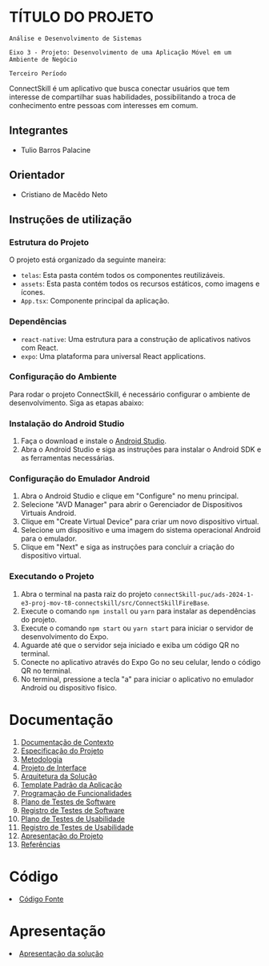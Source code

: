 # TÍTULO DO PROJETO

`Análise e Desenvolvimento de Sistemas`

`Eixo 3 - Projeto: Desenvolvimento de uma Aplicação Móvel em um Ambiente de Negócio`

`Terceiro Período`

ConnectSkill é um aplicativo que busca conectar usuários que tem interesse de compartilhar suas habilidades, possibilitando a troca de conhecimento entre pessoas com interesses em comum.

## Integrantes

* Tulio Barros Palacine

## Orientador

* Cristiano de Macêdo Neto

## Instruções de utilização

### Estrutura do Projeto

O projeto está organizado da seguinte maneira:

- `telas`: Esta pasta contém todos os componentes reutilizáveis.
- `assets`: Esta pasta contém todos os recursos estáticos, como imagens e ícones.
- `App.tsx`: Componente principal da aplicação.

### Dependências

- `react-native`: Uma estrutura para a construção de aplicativos nativos com React.
- `expo`: Uma plataforma para universal React applications.

### Configuração do Ambiente

Para rodar o projeto ConnectSkill, é necessário configurar o ambiente de desenvolvimento. Siga as etapas abaixo:

### Instalação do Android Studio

1. Faça o download e instale o [Android Studio](https://developer.android.com/studio).
2. Abra o Android Studio e siga as instruções para instalar o Android SDK e as ferramentas necessárias.

### Configuração do Emulador Android

1. Abra o Android Studio e clique em "Configure" no menu principal.
2. Selecione "AVD Manager" para abrir o Gerenciador de Dispositivos Virtuais Android.
3. Clique em "Create Virtual Device" para criar um novo dispositivo virtual.
4. Selecione um dispositivo e uma imagem do sistema operacional Android para o emulador.
5. Clique em "Next" e siga as instruções para concluir a criação do dispositivo virtual.

### Executando o Projeto

1. Abra o terminal na pasta raiz do projeto `connectSkill-puc/ads-2024-1-e3-proj-mov-t8-connectskill/src/ConnectSkillFireBase`.
2. Execute o comando `npm install` ou `yarn` para instalar as dependências do projeto.
3. Execute o comando `npm start` ou `yarn start` para iniciar o servidor de desenvolvimento do Expo.
4. Aguarde até que o servidor seja iniciado e exiba um código QR no terminal.
5. Conecte no aplicativo através do Expo Go no seu celular, lendo o código QR no terminal.
6. No terminal, pressione a tecla "a" para iniciar o aplicativo no emulador Android ou dispositivo físico.

# Documentação

<ol>
<li><a href="docs/01-Documentação de Contexto.md"> Documentação de Contexto</a></li>
<li><a href="docs/02-Especificação do Projeto.md"> Especificação do Projeto</a></li>
<li><a href="docs/03-Metodologia.md"> Metodologia</a></li>
<li><a href="docs/04-Projeto de Interface.md"> Projeto de Interface</a></li>
<li><a href="docs/05-Arquitetura da Solução.md"> Arquitetura da Solução</a></li>
<li><a href="docs/06-Template Padrão da Aplicação.md"> Template Padrão da Aplicação</a></li>
<li><a href="docs/07-Programação de Funcionalidades.md"> Programação de Funcionalidades</a></li>
<li><a href="docs/08-Plano de Testes de Software.md"> Plano de Testes de Software</a></li>
<li><a href="docs/09-Registro de Testes de Software.md"> Registro de Testes de Software</a></li>
<li><a href="docs/10-Plano de Testes de Usabilidade.md"> Plano de Testes de Usabilidade</a></li>
<li><a href="docs/11-Registro de Testes de Usabilidade.md"> Registro de Testes de Usabilidade</a></li>
<li><a href="docs/12-Apresentação do Projeto.md"> Apresentação do Projeto</a></li>
<li><a href="docs/13-Referências.md"> Referências</a></li>
</ol>

# Código

<li><a href="src/README.md"> Código Fonte</a></li>

# Apresentação

<li><a href="presentation/README.md"> Apresentação da solução</a></li>
